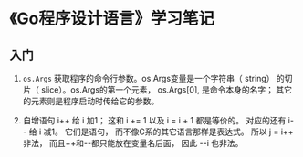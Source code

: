 # 《Go程序设计语言》学习笔记

## 入门

1. `os.Args` 获取程序的命令行参数。os.Args变量是一个字符串（ string） 的切片（ slice）。os.Args的第一个元素， os.Args[0], 是命令本身的名字； 其它的元素则是程序启动时传给它的参数。

2. 自增语句 i++ 给 i 加1； 这和 i += 1 以及 i = i + 1 都是等价的。 对应的还有 i-- 给 i 减1。 它们是语句， 而不像C系的其它语言那样是表达式。 所以 j = i++ 非法， 而且++和--都只能放在变量名后面， 因此 --i 也非法。
